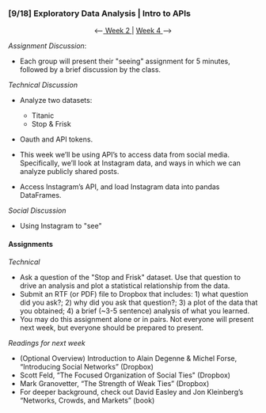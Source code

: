### [9/18] Exploratory Data Analysis | Intro to APIs

<p align="center"> <--<a href="https://github.com/giladlotan/itpmssd/blob/master/Week_2/README.md"> Week 2 </a> | <a href="https://github.com/giladlotan/itpmssd/blob/master/Week_4/README.md"> Week 4 </a> --> </p>

_Assignment Discussion_: 
- Each group will present their "seeing" assignment for 5 minutes, followed by a brief discussion by the class.

_Technical Discussion_
- Analyze two datasets:
  - Titanic
  - Stop & Frisk

- Oauth and API tokens.
- This week we’ll be using API’s to access data from social media. Specifically, we’ll look at Instagram data, and ways in which we can analyze publicly shared posts.
- Access Instagram’s API, and load Instagram data into pandas DataFrames.

_Social Discussion_
- Using Instagram to "see"

#### Assignments

_Technical_
- Ask a question of the "Stop and Frisk" dataset. Use that question to drive an analysis and plot a statistical relationship from the data.
- Submit an RTF (or PDF) file to Dropbox that includes: 1) what question did you ask?; 2) why did you ask that question?; 3) a plot of the data that you obtained; 4) a brief (~3-5 sentence) analysis of what you learned.
- You may do this assignment alone or in pairs. Not everyone will present next week, but everyone should be prepared to present.

_Readings for next week_
- (Optional Overview) Introduction to Alain Degenne & Michel Forse, “Introducing Social Networks”  (Dropbox)
- Scott Feld, “The Focused Organization of Social Ties" (Dropbox)
- Mark Granovetter, “The Strength of Weak Ties” (Dropbox)
- For deeper background, check out David Easley and Jon Kleinberg’s “Networks, Crowds, and Markets” (book)
